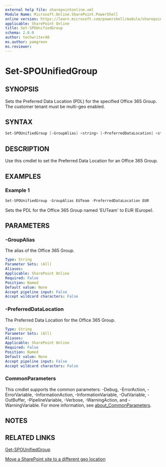 ```yaml
---
external help file: sharepointonline.xml
Module Name: Microsoft.Online.SharePoint.PowerShell
online version: https://learn.microsoft.com/powershell/module/sharepoint-online/set-spounifiedgroup
applicable: SharePoint Online
title: Set-SPOUnifiedGroup
schema: 2.0.0
author: techwriter40
ms.author: pamgreen
ms.reviewer:
---
```


# Set-SPOUnifiedGroup

## SYNOPSIS

Sets the Preferred Data Location (PDL) for the specified Office 365 Group. The customer tenant must be multi-geo enabled.

## SYNTAX

```powershell
Set-SPOUnifiedGroup [-GroupAlias] <string> [-PreferredDataLocation] <string> [<CommonParameters>]
```

## DESCRIPTION

Use this cmdlet to set the Preferred Data Location for an Office 365 Group.

## EXAMPLES

### Example 1

```powershell
Set-SPOUnifiedGroup -GroupAlias EUTeam -PreferredDataLocation EUR
```

Sets the PDL for the Office 365 Group named 'EUTeam' to EUR (Europe).

## PARAMETERS

### -GroupAlias

The alias of the Office 365 Group.

```yaml
Type: String
Parameter Sets: (All)
Aliases:
Applicable: SharePoint Online
Required: False
Position: Named
Default value: None
Accept pipeline input: False
Accept wildcard characters: False
```

### -PreferredDataLocation

The Preferred Data Location for the Office 365 Group.

```yaml
Type: String
Parameter Sets: (All)
Aliases:
Applicable: SharePoint Online
Required: False
Position: Named
Default value: None
Accept pipeline input: False
Accept wildcard characters: False
```

### CommonParameters

This cmdlet supports the common parameters: -Debug, -ErrorAction, -ErrorVariable, -InformationAction, -InformationVariable, -OutVariable, -OutBuffer, -PipelineVariable, -Verbose, -WarningAction, and -WarningVariable. For more information, see [about_CommonParameters](https://go.microsoft.com/fwlink/p/?LinkID=113216).

## NOTES

## RELATED LINKS

[Get-SPOUnifiedGroup](https://learn.microsoft.com/powershell/module/sharepoint-online/get-spounifiedgroup)

[Move a SharePoint site to a different geo location](https://learn.microsoft.com/office365/enterprise/move-sharepoint-between-geo-locations)
